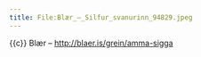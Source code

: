 ```yaml
---
title: File:Blær_–_Silfur_svanurinn_94829.jpeg
---
```


{{c}} Blær – http://blaer.is/grein/amma-sigga